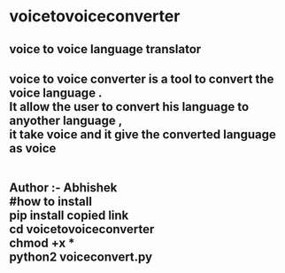 # voicetovoiceconverter
<h2>voice to voice language translator<h2>
<p> voice to voice converter is a tool to convert the voice language .<br>
It allow the user to convert his  language to anyother language ,<br>
it take voice and it give the converted language as voice </p> 
<br>
Author :- Abhishek<br>
#how to install
<br>pip install copied link
<br>cd voicetovoiceconverter
<br>chmod +x *
<br>python2 voiceconvert.py
